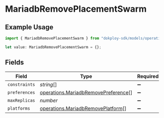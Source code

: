 # MariadbRemovePlacementSwarm

## Example Usage

```typescript
import { MariadbRemovePlacementSwarm } from "dokploy-sdk/models/operations";

let value: MariadbRemovePlacementSwarm = {};
```

## Fields

| Field                                                                                      | Type                                                                                       | Required                                                                                   | Description                                                                                |
| ------------------------------------------------------------------------------------------ | ------------------------------------------------------------------------------------------ | ------------------------------------------------------------------------------------------ | ------------------------------------------------------------------------------------------ |
| `constraints`                                                                              | *string*[]                                                                                 | :heavy_minus_sign:                                                                         | N/A                                                                                        |
| `preferences`                                                                              | [operations.MariadbRemovePreference](../../models/operations/mariadbremovepreference.md)[] | :heavy_minus_sign:                                                                         | N/A                                                                                        |
| `maxReplicas`                                                                              | *number*                                                                                   | :heavy_minus_sign:                                                                         | N/A                                                                                        |
| `platforms`                                                                                | [operations.MariadbRemovePlatform](../../models/operations/mariadbremoveplatform.md)[]     | :heavy_minus_sign:                                                                         | N/A                                                                                        |